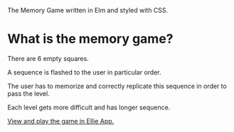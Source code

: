 The Memory Game written in Elm and styled with CSS.
<h1>What is the memory game?</h1>
<p>There are 6 empty squares.</p>
<p>A sequence is flashed to the user in particular order.</p>
<p>The user has to memorize and correctly replicate this sequence in order to pass the level.</p>
<p>Each level gets more difficult and has longer sequence.</p>
<p><a href=https://ellie-app.com/k9FyNTykLbJa1>View and play the game in Ellie App.</a></p>
